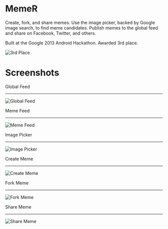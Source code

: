 MemeR
=====

Create, fork, and share memes.  Use the image picker, backed by Google image search, to find meme candidates.  Publish memes to the global feed and share on Facebook, Twitter, and others.

Built at the Google 2013 Android Hackathon.  Awarded 3rd place.

![3rd Place](https://raw.github.com/boes-matt/MemeR/master/screenshots/small3rdPlace.jpg "3rd Place")

Screenshots
===========

Global Feed
___________
![Global Feed](https://raw.github.com/boes-matt/MemeR/master/screenshots/smallGlobalFeed.png "Global Feed")

Meme Feed
_________
![Meme Feed](https://raw.github.com/boes-matt/MemeR/master/screenshots/smallMemeFeed.png "Meme Feed")

Image Picker
____________
![Image Picker](https://raw.github.com/boes-matt/MemeR/master/screenshots/smallImagePicker.png "Image Picker")

Create Meme
___________
![Create Meme](https://raw.github.com/boes-matt/MemeR/master/screenshots/smallCreateMeme.png "Create Meme")

Fork Meme
_________
![Fork Meme](https://raw.github.com/boes-matt/MemeR/master/screenshots/smallForkMeme.png "Fork Meme")

Share Meme
__________
![Share Meme](https://raw.github.com/boes-matt/MemeR/master/screenshots/smallShareMeme.png "Share Meme")

